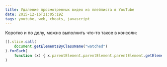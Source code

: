 ```yaml
---
title: Удаление просмотренных видео из плейлиста в YouTube
date: 2015-12-16T21:05:19Z
tags: youtube, web, cheats, javascript
---
```


Коротко и по делу, можно выполнить что-то такое в консоли:

```javascript
[].slice.call(
    document.getElementsByClassName("watched")
).forEach(
    function (x) { x.parentElement.parentElement.parentElement.getElementsByClassName("pl-video-edit-remove")[0].click(); }
)
```
